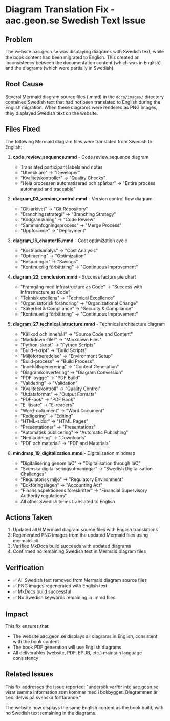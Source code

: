 # Diagram Translation Fix - aac.geon.se Swedish Text Issue

## Problem

The website aac.geon.se was displaying diagrams with Swedish text, while the book content had been migrated to English. This created an inconsistency between the documentation content (which was in English) and the diagrams (which were partially in Swedish).

## Root Cause

Several Mermaid diagram source files (.mmd) in the `docs/images/` directory contained Swedish text that had not been translated to English during the English migration. When these diagrams were rendered as PNG images, they displayed Swedish text on the website.

## Files Fixed

The following Mermaid diagram files were translated from Swedish to English:

1. **code_review_sequence.mmd** - Code review sequence diagram
   - Translated participant labels and notes
   - "Utvecklare" → "Developer"
   - "Kvalitetskontroller" → "Quality Checks"
   - "Hela processen automatiserad och spårbar" → "Entire process automated and traceable"

2. **diagram_03_version_control.mmd** - Version control flow diagram
   - "Git-arkivet" → "Git Repository"
   - "Branchingsstrategi" → "Branching Strategy"
   - "Kodgranskning" → "Code Review"
   - "Sammanfogningsprocess" → "Merge Process"
   - "Uppförande" → "Deployment"

3. **diagram_16_chapter15.mmd** - Cost optimization cycle
   - "Kostnadsanalys" → "Cost Analysis"
   - "Optimering" → "Optimization"
   - "Besparingar" → "Savings"
   - "Kontinuerlig förbättring" → "Continuous Improvement"

4. **diagram_22_conclusion.mmd** - Success factors pie chart
   - "Framgång med Infrastructure as Code" → "Success with Infrastructure as Code"
   - "Teknisk exellens" → "Technical Excellence"
   - "Organisatorisk förändring" → "Organizational Change"
   - "Säkerhet & Compliance" → "Security & Compliance"
   - "Kontinuerlig förbättring" → "Continuous Improvement"

5. **diagram_27_technical_structure.mmd** - Technical architecture diagram
   - "Källkod och innehåll" → "Source Code and Content"
   - "Markdown-filer" → "Markdown Files"
   - "Python-skript" → "Python Scripts"
   - "Build-skript" → "Build Scripts"
   - "Miljöförberedelse" → "Environment Setup"
   - "Build-process" → "Build Process"
   - "Innehållsgenerering" → "Content Generation"
   - "Diagramkonvertering" → "Diagram Conversion"
   - "PDF-bygge" → "PDF Build"
   - "Validering" → "Validation"
   - "Kvalitetskontroll" → "Quality Control"
   - "Utdataformat" → "Output Formats"
   - "PDF-bok" → "PDF Book"
   - "E-läsare" → "E-readers"
   - "Word-dokument" → "Word Document"
   - "Redigering" → "Editing"
   - "HTML-sidor" → "HTML Pages"
   - "Presentationer" → "Presentations"
   - "Automatisk publicering" → "Automatic Publishing"
   - "Nedladdning" → "Downloads"
   - "PDF och material" → "PDF and Materials"

6. **mindmap_19_digitalization.mmd** - Digitalisation mindmap
   - "Digitalisering genom IaC" → "Digitalisation through IaC"
   - "Svenska digitaliseringsutmaningar" → "Swedish Digitalisation Challenges"
   - "Regulatorisk miljö" → "Regulatory Environment"
   - "Bokföringslagen" → "Accounting Act"
   - "Finansinspektionens föreskrifter" → "Financial Supervisory Authority regulations"
   - All other Swedish terms translated to English

## Actions Taken

1. Updated all 6 Mermaid diagram source files with English translations
2. Regenerated PNG images from the updated Mermaid files using mermaid-cli
3. Verified MkDocs build succeeds with updated diagrams
4. Confirmed no remaining Swedish text in Mermaid diagram files

## Verification

- ✅ All Swedish text removed from Mermaid diagram source files
- ✅ PNG images regenerated with English text
- ✅ MkDocs build successful
- ✅ No Swedish keywords remaining in .mmd files

## Impact

This fix ensures that:
- The website aac.geon.se displays all diagrams in English, consistent with the book content
- The book PDF generation will use English diagrams
- All deliverables (website, PDF, EPUB, etc.) maintain language consistency

## Related Issues

This fix addresses the issue reported: "undersök varför inte aac.geon.se visar samma information som kommer med i bokbygget. Diagrammen är t.ex. delvis på svenska fortfarande."

The website now displays the same English content as the book build, with no Swedish text remaining in the diagrams.
